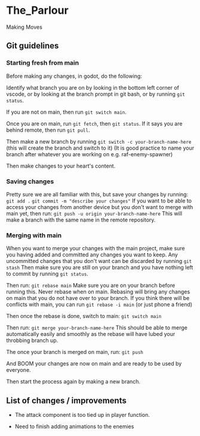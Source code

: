 # The_Parlour
Making Moves

## Git guidelines

### Starting fresh from main
Before making any changes, in godot, do the following:

Identify what branch you are on by looking in the bottom left corner of vscode, or by looking at the branch prompt in git bash, or by running `git status`. 

If you are not on main, then run `git switch main`. 

Once you are on main, run `git fetch`, then `git status`. If it says you are behind remote, then run `git pull`. 

Then make a new branch by running `git switch -c your-branch-name-here` (this will create the branch and switch to it)
(It is good practice to name your branch after whatever you are working on e.g. raf-enemy-spawner)

Then make changes to your heart's content. 

### Saving changes
Pretty sure we are all familiar with this, but save your changes by running:
`git add .`
`git commit -m "describe your changes"`
If you want to be able to access your changes from another device but you don't want to merge with main yet, then run:
`git push -u origin your-branch-name-here`
This will make a branch with the same name in the remote repository. 

### Merging with main
When you want to merge your changes with the main project, make sure you having added and committed any changes you want to keep. Any uncommitted changes that you don't want can be discarded by running `git stash`
Then make sure you are still on your branch and you have nothing left to commit by running `git status`. 

Then run:
`git rebase main`
Make sure you are on your branch before running this. Never rebase when on main. Rebasing will bring any changes on main that you do not have over to your branch. If you think there will be conflicts with main, you can run `git rebase -i main` (or just phone a friend)

Then once the rebase is done, switch to main:
`git switch main`

Then run:
`git merge your-branch-name-here`
This should be able to merge automatically easily and smoothly as the rebase will have lubed your throbbing branch up. 

The once your branch is merged on main, run:
`git push`

And BOOM your changes are now on main and are ready to be used by everyone. 

Then start the process again by making a new branch. 


## List of changes / improvements

- The attack component is too tied up in player function.

- Need to finish adding animations to the enemies



